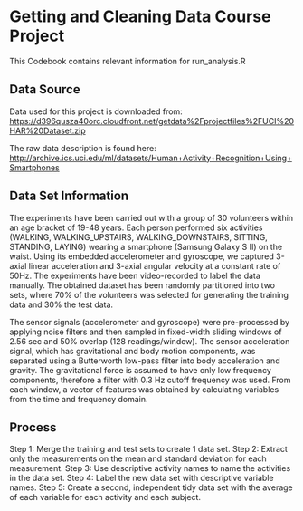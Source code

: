 # Getting and Cleaning Data Course Project

This Codebook contains relevant information for run_analysis.R

## Data Source

Data used for this project is downloaded from: https://d396qusza40orc.cloudfront.net/getdata%2Fprojectfiles%2FUCI%20HAR%20Dataset.zip

The raw data description is found here: http://archive.ics.uci.edu/ml/datasets/Human+Activity+Recognition+Using+Smartphones

## Data Set Information

The experiments have been carried out with a group of 30 volunteers within an age bracket of 19-48 years. Each person performed six activities (WALKING, WALKING_UPSTAIRS, WALKING_DOWNSTAIRS, SITTING, STANDING, LAYING) wearing a smartphone (Samsung Galaxy S II) on the waist. Using its embedded accelerometer and gyroscope, we captured 3-axial linear acceleration and 3-axial angular velocity at a constant rate of 50Hz. The experiments have been video-recorded to label the data manually. The obtained dataset has been randomly partitioned into two sets, where 70% of the volunteers was selected for generating the training data and 30% the test data. 

The sensor signals (accelerometer and gyroscope) were pre-processed by applying noise filters and then sampled in fixed-width sliding windows of 2.56 sec and 50% overlap (128 readings/window). The sensor acceleration signal, which has gravitational and body motion components, was separated using a Butterworth low-pass filter into body acceleration and gravity. The gravitational force is assumed to have only low frequency components, therefore a filter with 0.3 Hz cutoff frequency was used. From each window, a vector of features was obtained by calculating variables from the time and frequency domain.

## Process
Step 1: Merge the training and test sets to create 1 data set.
Step 2: Extract only the measurements on the mean and standard deviation for each measurement.
Step 3: Use descriptive activity names to name the activities in the data set.
Step 4: Label the new data set with descriptive variable names.
Step 5: Create a second, independent tidy data set with the average of each variable for each activity and each subject.
